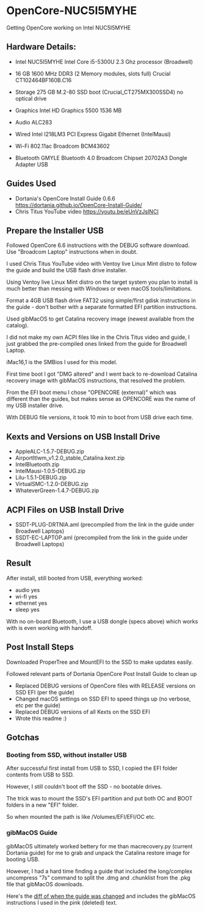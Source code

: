 # OpenCore-NUC5I5MYHE
Getting OpenCore working on Intel NUC5I5MYHE

## Hardware Details:

* Intel NUC5I5MYHE Intel Core i5-5300U 2.3 Ghz processor (Broadwell)

* 16 GB 1600 MHz DDR3 (2 Memory modules, slots full) Crucial CT102464BF160B.C16

* Storage 275 GB M.2-80 SSD boot (Crucial_CT275MX300SSD4) no optical drive


* Graphics Intel HD Graphics 5500 1536 MB

* Audio ALC283 

* Wired Intel I218LM3 PCI Express Gigabit Ethernet (IntelMausi)

* Wi-Fi 802.11ac Broadcom BCM43602 

* Bluetooth GMYLE Bluetooth 4.0 Broadcom Chipset 20702A3 Dongle Adapter USB


## Guides Used

* Dortania's OpenCore Install Guide 0.6.6 https://dortania.github.io/OpenCore-Install-Guide/
* Chris Titus YouTube video https://youtu.be/eUnVzJsINCI

## Prepare the Installer USB

Followed OpenCore 6.6 instructions with the DEBUG software download.  Use "Broadcom Laptop" instructions when in doubt.

I used Chris Titus YouTube video with Ventoy live Linux Mint distro to follow the guide and build the USB flash drive installer.  

Using Ventoy live Linux Mint distro on the target system you plan to install is much better than messing with Windows or even macOS tools/limitations.

Format a 4GB USB flash drive FAT32 using simple/first gdisk instructions in the guide - don't bother with a separate formatted EFI partition instructions.

Used gibMacOS to get Catalina recovery image (newest available from the catalog).

I did not make my own ACPI files like in the Chris Titus video and guide, I just grabbed the pre-compiled ones linked from the guide for Broadwell Laptop.

iMac16,1 is the SMBios I used for this model.

First time boot I got "DMG altered" and I went back to re-download Catalina recovery image with gibMacOS instructions, that resolved the problem.

From the EFI boot menu I chose "OPENCORE (external)" which was different than the guides, but makes sense as OPENCORE was the name of my USB installer drive.

With DEBUG file versions, it took 10 min to boot from USB drive each time.


## Kexts and Versions on USB Install Drive

* AppleALC-1.5.7-DEBUG.zip
* AirportItlwm_v1.2.0_stable_Catalina.kext.zip
* IntelBluetooth.zip
* IntelMausi-1.0.5-DEBUG.zip
* Lilu-1.5.1-DEBUG.zip
* VirtualSMC-1.2.0-DEBUG.zip
* WhateverGreen-1.4.7-DEBUG.zip

## ACPI Files on USB Install Drive

* SSDT-PLUG-DRTNIA.aml  (precompiled from the link in the guide under Broadwell Laptops)
* SSDT-EC-LAPTOP.aml (precompiled from the link in the guide under Broadwell Laptops)

## Result

After install, still booted from USB, everything worked: 

* audio yes
* wi-fi yes
* ethernet yes
* sleep yes  

With no on-board Bluetooth, I use a USB dongle (specs above) which works with is even working with handoff.

## Post Install Steps

Downloaded ProperTree and MountEFI to the SSD to make updates easily.

Followed relevant parts of Dortania OpenCore Post Install Guide to clean up
* Replaced DEBUG versions of OpenCore files with RELEASE versions on SSD EFI (per the guide)
* Changed macOS settings on SSD EFI to speed things up (no verbose, etc per the guide)
* Replaced DEBUG versions of all Kexts on the SSD EFI
* Wrote this readme :)


## Gotchas
### Booting from SSD, without installer USB

After successful first install from USB to SSD, I copied the EFI folder contents from USB to SSD.  

However, I still couldn't boot off the SSD - no bootable drives.

The trick was to mount the SSD's EFI partition and put both OC and BOOT folders in a new "EFI" folder.

So when mounted the path is like /Volumes/EFI/EFI/OC etc.

### gibMacOS Guide

gibMacOS ultimately worked bettery for me than macrecovery.py (current Dortania guide) for me to grab and unpack the Catalina restore image for booting USB.

However, I had a hard time finding a guide that included the long/complex uncompress "7s" command to split the .dmg and .chunklist from the .pkg file that gibMacOS downloads.

Here's the [diff of when the guide was changed](https://github.com/dortania/OpenCore-Install-Guide/commit/0e37df6c1690172a9e499d6c65dbca65b23b430a) and includes the gibMacOS instructions I used in the pink (deleted) text.
